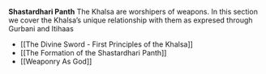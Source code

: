 **Shastardhari Panth**
The Khalsa are worshipers of weapons. In this section we cover the Khalsa’s unique relationship with them as expresed through Gurbani and Itihaas

- [[The Divine Sword - First Principles of the Khalsa]]
- [[The Formation of the Shastardhari Panth]]
- [[Weaponry As God]]